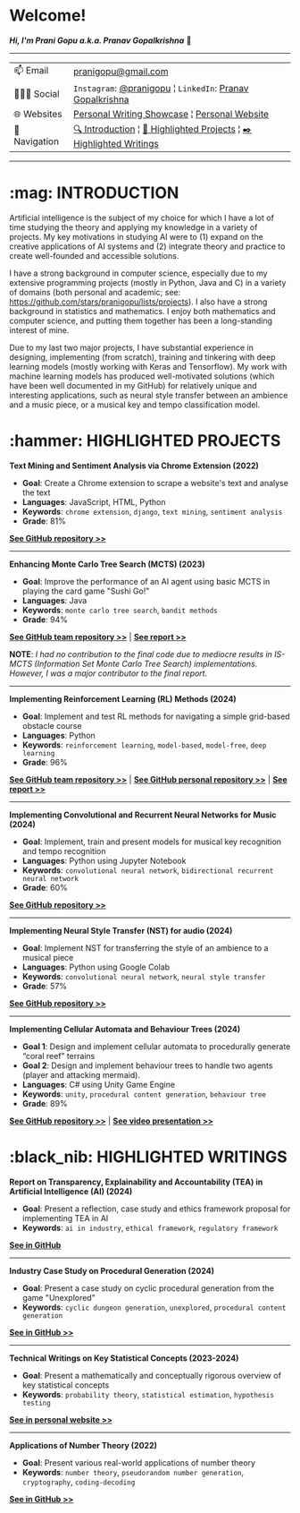 <h1>Welcome!</h1>

**_Hi, I'm Prani Gopu a.k.a. Pranav Gopalkrishna_** 👋

---

|  |  |
| --- | --- |
| :mailbox: Email | pranigopu@gmail.com |
| :people_holding_hands: Social | `Instagram`: [@pranigopu](https://www.instagram.com/pranigopu/) ¦ `LinkedIn`: [Pranav Gopalkrishna](https://www.linkedin.com/in/pranav-gopalkrishna-3a8a37166/) |
| :globe_with_meridians: Websites | [Personal Writing Showcase](https://pranigopu.wordpress.com/) ¦ [Personal Website](https://pranigopu.github.io/) |
| :compass: Navigation | [:mag: Introduction](#introduction) ¦ [:hammer: Highlighted Projects](#highlighted-projects) ¦ [:black_nib: Highlighted Writings](#highlighted-writings) |

---

<h1 id="introduction">:mag: INTRODUCTION</h1>

Artificial intelligence is the subject of my choice for which I have a lot of time studying the theory and applying my knowledge in a variety of projects. My key motivations in studying AI were to (1) expand on the creative applications of AI systems and (2) integrate theory and practice to create well-founded and accessible solutions.

I have a strong background in computer science, especially due to my extensive programming projects (mostly in Python, Java and C) in a variety of domains (both personal and academic; see: https://github.com/stars/pranigopu/lists/projects). I also have a strong background in statistics and mathematics. I enjoy both mathematics and computer science, and putting them together has been a long-standing interest of mine.

Due to my last two major projects, I have substantial experience in designing, implementing (from scratch), training and tinkering with deep learning models (mostly working with Keras and Tensorflow). My work with machine learning models has produced well-motivated solutions (which have been well documented in my GitHub) for relatively unique and interesting applications, such as neural style transfer between an ambience and a music piece, or a musical key and tempo classification model.
 
<h1 id="highlighted-projects">:hammer: HIGHLIGHTED PROJECTS</h1>

**Text Mining and Sentiment Analysis via Chrome Extension (2022)**

- **Goal**: Create a Chrome extension to scrape a website's text and analyse the text
- **Languages**: JavaScript, HTML, Python
 - **Keywords**: `chrome extension`, `django`, `text mining`, `sentiment analysis`
- **Grade**: 81%

[**See GitHub repository >>**](https://github.com/pranigopu/sentiMiner)

---

**Enhancing Monte Carlo Tree Search (MCTS) (2023)**

- **Goal**: Improve the performance of an AI agent using basic MCTS in playing the card game "Sushi Go!"
- **Languages**: Java
- **Keywords**: `monte carlo tree search`, `bandit methods`
- **Grade**: 94%

[**See GitHub team repository >>**](https://github.com/grahaminn/AIinGames-Assignment1) | [**See report >>**](https://github.com/pranigopu/artificialIntelligence-in-games/blob/main/assignment1/REPORT.pdf)

**NOTE**: _I had no contribution to the final code due to mediocre results in IS-MCTS (Information Set Monte Carlo Tree Search) implementations. However, I was a major contributor to the final report._

---

**Implementing Reinforcement Learning (RL) Methods (2024)**

- **Goal**: Implement and test RL methods for navigating a simple grid-based obstacle course
- **Languages**: Python
- **Keywords**: `reinforcement learning`, `model-based`, `model-free`, `deep learning`
- **Grade**: 96%

[**See GitHub team repository >>**](https://github.com/nocommentcode/ecs7002_assignment_2) | [**See GitHub personal repository >>**](https://github.com/pranigopu/frozenLake) | [**See report >>**](https://github.com/pranigopu/frozenLake/blob/main/report/finalReport.pdf)

---

**Implementing Convolutional and Recurrent Neural Networks for Music (2024)**

- **Goal**: Implement, train and present models for musical key recognition and tempo recognition
- **Languages**: Python using Jupyter Notebook
- **Keywords**: `convolutional neural network`, `bidirectional recurrent neural network`
- **Grade**: 60%

[**See GitHub repository >>**](https://github.com/pranigopu/key--tempo-deepLearning)

---

**Implementing Neural Style Transfer (NST) for audio (2024)**

- **Goal**: Implement NST for transferring the style of an ambience to a musical piece
- **Languages**: Python using Google Colab
- **Keywords**: `convolutional neural network`, `neural style transfer`
- **Grade**: 57%

[**See GitHub repository >>**](https://github.com/pranigopu/ambience-to-music-neuralStyleTransfer)

---

**Implementing Cellular Automata and Behaviour Trees (2024)**

- **Goal 1**: Design and implement cellular automata to procedurally generate “coral reef” terrains
- **Goal 2**: Design and implement behaviour trees to handle two agents (player and attacking mermaid).
- **Languages**: C# using Unity Game Engine
- **Keywords**: `unity`, `procedural content generation`, `behaviour tree`
- **Grade**: 89%

[**See GitHub repository >>**](https://github.com/pranigopu/diver-vs-mermaid) | [**See video presentation >>**](https://www.youtube.com/watch?v=sJMKtEH5r3g)

<h1 id="highlighted-writings">:black_nib: HIGHLIGHTED WRITINGS</h1>

**Report on Transparency, Explainability and Accountability (TEA) in Artificial Intelligence (AI) (2024)**

- **Goal**: Present a reflection, case study and ethics framework proposal for implementing TEA in AI
- **Keywords**: `ai in industry`,  `ethical framework`, `regulatory framework`

[**See in GitHub**](https://github.com/pranigopu/ethics--regulation--law-for-intelligentSystems/blob/main/finalCoursework/SUBMISSION.pdf)

---

**Industry Case Study on Procedural Generation (2024)**

- **Goal**: Present a case study on cyclic procedural generation from the game "Unexplored"
- **Keywords**: `cyclic dungeon generation`, `unexplored`, `procedural content generation`

[**See in GitHub >>**](https://github.com/pranigopu/interactiveAgents--proceduralGeneration/blob/main/caseStudy/SUBMISSION.pdf)

---

**Technical Writings on Key Statistical Concepts (2023-2024)**

- **Goal**: Present a mathematically and conceptually rigorous overview of key statistical concepts
- **Keywords**: `probability theory`, `statistical estimation`, `hypothesis testing`

[**See in personal website >>**](https://pranigopu.github.io/statistics/)

---

**Applications of Number Theory (2022)**

- **Goal**: Present various real-world applications of number theory
- **Keywords**: `number theory`, `pseudorandom number generation`, `cryptography`, `coding-decoding`

[**See in GitHub >>**](https://github.com/pranigopu/mathematics/tree/main/numberTheory/applicationsOfNumberTheory)

<!---
pranigopu/pranigopu is a ✨ special ✨ repository because its `README.md` (this file) appears on your GitHub profile.
You can click the Preview link to take a look at your changes.
--->
